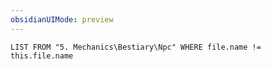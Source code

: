```yaml
---
obsidianUIMode: preview
---
```

```dataview
LIST FROM "5. Mechanics\Bestiary\Npc" WHERE file.name != this.file.name
```